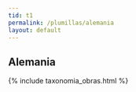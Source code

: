 ```yaml
---
tid: t1
permalink: /plumillas/alemania
layout: default
---
```

## Alemania
{% include taxonomia_obras.html %}

